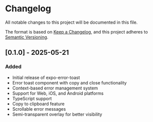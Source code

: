 # Changelog

All notable changes to this project will be documented in this file.

The format is based on [Keep a Changelog](https://keepachangelog.com/en/1.0.0/),
and this project adheres to [Semantic Versioning](https://semver.org/spec/v2.0.0.html).

## [0.1.0] - 2025-05-21

### Added

- Initial release of expo-error-toast
- Error toast component with copy and close functionality
- Context-based error management system
- Support for Web, iOS, and Android platforms
- TypeScript support
- Copy to clipboard feature
- Scrollable error messages
- Semi-transparent overlay for better visibility
